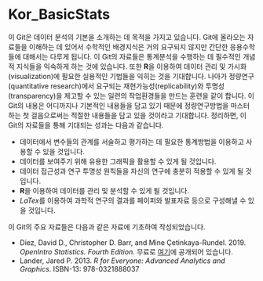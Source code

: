 # Kor_BasicStats

이 Git은 데이터 분석의 기본을 소개하는 데 목적을 가지고 있습니다. Git에 올라오는 자료들을 이해하는 데 있어서 수학적인 배경지식은 거의 요구되지 않지만 간단한 응용수학들에 대해서는 다루게 됩니다. 이 Git의 자료들은 통계분석을 수행하는 데 필수적인 개념적 지식들을 익숙하게 하는 것에 있습니다. 또한 **R**을 이용하여 데이터 관리 및 가시화(visualization)에 필요한 실용적인 기법들을 익히는 것을 기대합니다. 나아가 정량연구(quantitative research)에서 요구되는 재현가능성(replicability)와 투명성(transparency)을 제고할 수 있는 일련의 작업환경들을 만드는 훈련을 같이 합니다. 이 Git의 내용은 어디까지나 기본적인 내용들을 담고 있기 때문에 정량연구방법을 마스터하는 첫 걸음으로써는 적절한 내용들을 담고 있을 것이라고 기대합니다. 정리하면, 이 Git의 자료들을 통해 기대되는 성과는 다음과 같습니다.

  + 데이터에서 변수들의 관계를 서술하고 평가하는 데 필요한 통계방법을 이용하고 사용할 수 있을 것입니다.
  + 데이터를 보여주기 위해 유용한 그래픽을 활용할 수 있게 될 것입니다.
  + 데이터 접근성과 연구 투명성 원칙들을 자신의 연구에 충분히 적용할 수 있게 될 것입니다.
  + **R**을 이용하여 데이터를 관리 및 분석할 수 있게 될 것입니다.
  + *LaTex*를 이용하여 과학적 연구의 결과를 페이퍼와 발표자료 등으로 구성해낼 수 있을 것입니다.
  
이 Git의 주요 자료들은 다음과 같은 자료에 기초하여 작성되었습니다.

  + Diez, David D., Christopher D. Barr, and Mine Çetinkaya-Rundel. 2019. *OpenIntro Statistics. Fourth Edition*. 무료로 [여기](https://www.openintro.org/stat/textbook.php?stat_book=os)에 공개되어 있습니다.
  + Lander, Jared P. 2013. *R for Everyone: Advanced Analytics and Graphics*. ISBN-13: 978-0321888037
